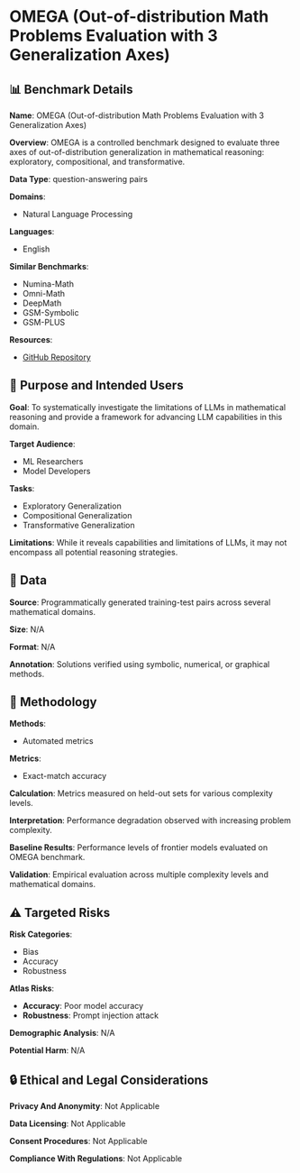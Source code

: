 # OMEGA (Out-of-distribution Math Problems Evaluation with 3 Generalization Axes)

## 📊 Benchmark Details

**Name**: OMEGA (Out-of-distribution Math Problems Evaluation with 3 Generalization Axes)

**Overview**: OMEGA is a controlled benchmark designed to evaluate three axes of out-of-distribution generalization in mathematical reasoning: exploratory, compositional, and transformative.

**Data Type**: question-answering pairs

**Domains**:
- Natural Language Processing

**Languages**:
- English

**Similar Benchmarks**:
- Numina-Math
- Omni-Math
- DeepMath
- GSM-Symbolic
- GSM-PLUS

**Resources**:
- [GitHub Repository](https://github.com/sunblaze-ucb/math_ood)

## 🎯 Purpose and Intended Users

**Goal**: To systematically investigate the limitations of LLMs in mathematical reasoning and provide a framework for advancing LLM capabilities in this domain.

**Target Audience**:
- ML Researchers
- Model Developers

**Tasks**:
- Exploratory Generalization
- Compositional Generalization
- Transformative Generalization

**Limitations**: While it reveals capabilities and limitations of LLMs, it may not encompass all potential reasoning strategies.

## 💾 Data

**Source**: Programmatically generated training-test pairs across several mathematical domains.

**Size**: N/A

**Format**: N/A

**Annotation**: Solutions verified using symbolic, numerical, or graphical methods.

## 🔬 Methodology

**Methods**:
- Automated metrics

**Metrics**:
- Exact-match accuracy

**Calculation**: Metrics measured on held-out sets for various complexity levels.

**Interpretation**: Performance degradation observed with increasing problem complexity.

**Baseline Results**: Performance levels of frontier models evaluated on OMEGA benchmark.

**Validation**: Empirical evaluation across multiple complexity levels and mathematical domains.

## ⚠️ Targeted Risks

**Risk Categories**:
- Bias
- Accuracy
- Robustness

**Atlas Risks**:
- **Accuracy**: Poor model accuracy
- **Robustness**: Prompt injection attack

**Demographic Analysis**: N/A

**Potential Harm**: N/A

## 🔒 Ethical and Legal Considerations

**Privacy And Anonymity**: Not Applicable

**Data Licensing**: Not Applicable

**Consent Procedures**: Not Applicable

**Compliance With Regulations**: Not Applicable
